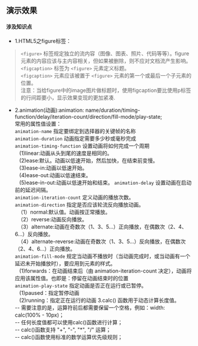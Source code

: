 ## 演示效果
#### 涉及知识点
- 1.HTML5之figure标签：
> `<figure>` 标签规定独立的流内容（图像、图表、照片、代码等等）。figure 元素的内容应该与主内容相关，但如果被删除，则不应对文档流产生影响。  
`<figcaption>` 标签为 `<figure>` 元素定义标题。  
`<figcaption>` 元素应该被置于 `<figure>` 元素的第一个或最后一个子元素的位置。  
注意：当给figure中的image图片做标题时，使用figcaption要比使用p标签的行间距要小，显示效果变现的更加紧凑.
- 2.animation(动画):animation: name/duration/timing-function/delay/iteration-count/direction/fill-mode/play-state;  
常用的属性值设置：  
`animation-name`	指定要绑定到选择器的关键帧的名称    
`animation-duration`	动画指定需要多少秒或毫秒完成  
`animation-timing-function`	设置动画将如何完成一个周期  
&nbsp;&nbsp; (1)linear:动画从头到尾的速度是相同的。  
&nbsp;&nbsp; (2)ease:默认。动画以低速开始，然后加快，在结束前变慢。	  
&nbsp;&nbsp; (3)ease-in:动画以低速开始。	  
&nbsp;&nbsp; (4)ease-out:动画以低速结束。	  
&nbsp;&nbsp; (5)ease-in-out:动画以低速开始和结束。
`animation-delay`	设置动画在启动前的延迟间隔。  
`animation-iteration-count`	定义动画的播放次数。  
`animation-direction`	指定是否应该轮流反向播放动画。  
&nbsp;&nbsp;（1）normal:默认值。动画按正常播放。  
&nbsp;&nbsp;（2）reverse:动画反向播放。    
&nbsp;&nbsp;（3）alternate:动画在奇数次（1、3、5...）正向播放，在偶数次（2、4、6...）反向播放。  
&nbsp;&nbsp;（4）alternate-reverse:动画在奇数次（1、3、5...）反向播放，在偶数次（2、4、6...）正向播放。   
`animation-fill-mode`	规定当动画不播放时（当动画完成时，或当动画有一个延迟未开始播放时），要应用到元素的样式。  
&nbsp;&nbsp; (1)forwards：在动画结束后（由 animation-iteration-count 决定），动画将应用该属性值。也即是：停留在动画结束时的位置  
`animation-play-state`	指定动画是否正在运行或已暂停。  
&nbsp;&nbsp; (1)paused：指定暂停动画  
&nbsp;&nbsp; (2)running：指定正在运行的动画
3.calc() 函数用于动态计算长度值。  
-- 需要注意的是，运算符前后都需要保留一个空格，例如：width: calc(100% - 10px)；  
-- 任何长度值都可以使用calc()函数进行计算；  
-- calc()函数支持 "+", "-", "*", "/" 运算；  
-- calc()函数使用标准的数学运算优先级规则；
